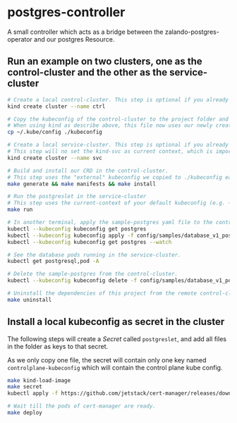 # postgres-controller

A small controller which acts as a bridge between the zalando-postgres-operator and our postgres Resource.

## Run an example on two clusters, one as the control-cluster and the other as the service-cluster

```bash
# Create a local control-cluster. This step is optional if you already have a working kubeconfig/cluster
kind create cluster --name ctrl

# Copy the kubeconfig of the control-cluster to the project folder and name it `kubeconfig`.
# When using kind as describe above, this file now uses our newly created kind-ctrl Cluster as current-context
cp ~/.kube/config ./kubeconfig

# Create a local service-cluster. This step is optional if you already have a working kubeconfig/cluster
# This step will no set the kind-svc as current context, which is important for the next step
kind create cluster --name svc

# Build and install our CRD in the control-cluster.
# This step uses the "external" kubeconfig we copied to ./kubeconfig earlier. This can be configured in the Makefile
make generate && make manifests && make install

# Run the postgreslet in the service-cluster
# This step uses the current-context of your default kubeconfig (e.g. ~/.kube/config)
make run

# In another terminal, apply the sample-postgres yaml file to the control-cluster.
kubectl --kubeconfig kubeconfig get postgres
kubectl --kubeconfig kubeconfig apply -f config/samples/database_v1_postgres.yaml
kubectl --kubeconfig kubeconfig get postgres --watch

# See the database pods running in the service-cluster.
kubectl get postgresql,pod -A

# Delete the sample-postgres from the control-cluster.
kubectl --kubeconfig kubeconfig delete -f config/samples/database_v1_postgres.yaml

# Uninstall the dependencies of this project from the remote control-cluster.
make uninstall
```

## Install a local kubeconfig as secret in the cluster

The following steps will create a _Secret_ called `postgreslet`, and add all files in the folder as keys to that secret.

As we only copy one file, the secret will contain only one key named `controlplane-kubeconfig` which will contain the control plane kube config.

```sh
make kind-load-image
make secret
kubectl apply -f https://github.com/jetstack/cert-manager/releases/download/v1.1.0/cert-manager.yaml

# Wait till the pods of cert-manager are ready.
make deploy
```
